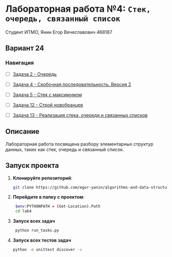 # Лабораторная работа №4: `Стек, очередь, связанный список`

Студент ИТМО,  Янин Егор Вячеславович  468187
## Вариант 24
### Навигация

- [ ] [Задача 2 - Очередь](https://github.com/egor-yanin/algorithms-and-data-structures/tree/lab4/lab4/task2)
- [ ] [Задача 4 - Скобочная последовательность. Версия 2](https://github.com/egor-yanin/algorithms-and-data-structures/tree/lab4/lab4/task4)
- [ ] [Задача 5 - Стек с максимумом](https://github.com/egor-yanin/algorithms-and-data-structures/tree/lab4/lab4/task5)
- [ ] [Задача 12 - Строй новобранцев](https://github.com/egor-yanin/algorithms-and-data-structures/tree/lab4/lab4/task12)
- [ ] [Задача 13 - Реализация стека, очереди и связанных списков](https://github.com/egor-yanin/algorithms-and-data-structures/tree/lab4/lab4/task13)


## Описание
Лабораторная работа посвящена разбору элементарных структур данных, таких как стек, очередь и связанный список.

## Запуск проекта
1. **Клонируйте репозиторий**:
   ```bash
   git clone https://github.com/egor-yanin/algorithms-and-data-structures.git
   ```
2. **Перейдите в папку с проектом**:
   ```bash
    $env:PYTHONPATH = (Get-Location).Path
    cd lab4
   ```
3. **Запуск всех задач**
   ```bash
    python run_tasks.py
   ```

4. **Запуск всех  тестов задач**
   ```bash
   python -m unittest discover -v
   ```